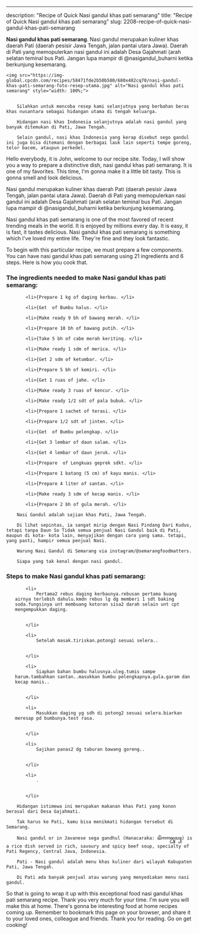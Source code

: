 ---
description: "Recipe of Quick Nasi gandul khas pati semarang"
title: "Recipe of Quick Nasi gandul khas pati semarang"
slug: 2208-recipe-of-quick-nasi-gandul-khas-pati-semarang

<p>
	<strong>Nasi gandul khas pati semarang</strong>. 
	Nasi gandul merupakan kuliner khas daerah Pati (daerah pesisir Jawa Tengah, jalan pantai utara Jawa). Daerah di Pati yang memopulerkan nasi gandul ini adalah Desa Gajahmati (arah selatan teminal bus Pati. Jangan lupa mampir di @nasigandul_buharni ketika berkunjung kesemarang.
</p>
<p>
	
	<img src="https://img-global.cpcdn.com/recipes/58471fde2b50b580/680x482cq70/nasi-gandul-khas-pati-semarang-foto-resep-utama.jpg" alt="Nasi gandul khas pati semarang" style="width: 100%;">
	
	
		Silahkan untuk mencoba resep kami selanjutnya yang berbahan beras khas nusantara sebagai hidangan utama di tengah keluarga.
	
		Hidangan nasi khas Indonesia selanjutnya adalah nasi gandul yang banyak ditemukan di Pati, Jawa Tengah.
	
		Selain gandul, nasi khas Indonesia yang kerap disebut sego gandul ini juga bisa ditemani dengan berbagai lauk lain seperti tempe goreng, telor bacem, ataupun perkedel.
	
</p>
<p>
	Hello everybody, it is John, welcome to our recipe site. Today, I will show you a way to prepare a distinctive dish, nasi gandul khas pati semarang. It is one of my favorites. This time, I'm gonna make it a little bit tasty. This is gonna smell and look delicious.
</p>
	
<p>
	Nasi gandul merupakan kuliner khas daerah Pati (daerah pesisir Jawa Tengah, jalan pantai utara Jawa). Daerah di Pati yang memopulerkan nasi gandul ini adalah Desa Gajahmati (arah selatan teminal bus Pati. Jangan lupa mampir di @nasigandul_buharni ketika berkunjung kesemarang.
</p>
<p>
	Nasi gandul khas pati semarang is one of the most favored of recent trending meals in the world. It is enjoyed by millions every day. It is easy, it is fast, it tastes delicious. Nasi gandul khas pati semarang is something which I've loved my entire life. They're fine and they look fantastic.
</p>

<p>
To begin with this particular recipe, we must prepare a few components. You can have nasi gandul khas pati semarang using 21 ingredients and 6 steps. Here is how you cook that.
</p>

<h3>The ingredients needed to make Nasi gandul khas pati semarang:</h3>

<ol>
	
		<li>{Prepare 1 kg of daging kerbau. </li>
	
		<li>{Get  of Bumbu halus. </li>
	
		<li>{Make ready 9 bh of bawang merah. </li>
	
		<li>{Prepare 10 bh of bawang putih. </li>
	
		<li>{Take 5 bh of cabe merah keriting. </li>
	
		<li>{Make ready 1 sdm of merica. </li>
	
		<li>{Get 2 sdm of ketumbar. </li>
	
		<li>{Prepare 5 bh of kemiri. </li>
	
		<li>{Get 1 ruas of jahe. </li>
	
		<li>{Make ready 3 ruas of kencur. </li>
	
		<li>{Make ready 1/2 sdt of pala bubuk. </li>
	
		<li>{Prepare 1 sachet of terasi. </li>
	
		<li>{Prepare 1/2 sdt of jinten. </li>
	
		<li>{Get  of Bumbu pelengkap. </li>
	
		<li>{Get 3 lembar of daun salam. </li>
	
		<li>{Get 4 lembar of daun jeruk. </li>
	
		<li>{Prepare  of Lengkuas geprek sdkt. </li>
	
		<li>{Prepare 1 batang (5 cm) of kayu manis. </li>
	
		<li>{Prepare 4 liter of santan. </li>
	
		<li>{Make ready 3 sdm of kecap manis. </li>
	
		<li>{Prepare 2 bh of gula merah. </li>
	
</ol>
<p>
	
		Nasi Gandul adalah sajian khas Pati, Jawa Tengah.
	
		Di lihat sepintas, ia sangat mirip dengan Nasi Pindang Dari Kudus, tetapi tanpa Daun So Tidak semua penjual Nasi Gandul baik di Pati, maupun di kota- kota lain, menyajikan dengan cara yang sama. tetapi, yang pasti, hampir semua penjual Nasi.
	
		Warung Nasi Gandul di Semarang via instagram/@semarangfoodmatters.
	
		Siapa yang tak kenal dengan nasi gandul.
	
</p>

<h3>Steps to make Nasi gandul khas pati semarang:</h3>

<ol>
	
		<li>
			Pertama2 rebus daging kerbaunya.rebusan pertama buang airnya terlebih dahulu.kmdn rebus lg dg memberi 1 sdt baking soda.fungsinya unt membuang kotoran sisa2 darah selain unt cpt mengempukkan daging.
			
			
		</li>
	
		<li>
			Setelah masak.tiriskan.potong2 sesuai selera..
			
			
		</li>
	
		<li>
			Siapkan bahan bumbu halusnya.uleg.tumis sampe harum.tambahkan santan..masukkan bumbu pelengkapnya.gula.garam dan kecap manis..
			
			
		</li>
	
		<li>
			Masukkan daging yg sdh di potong2 sesuai selera.biarkan meresap pd bumbunya.test rasa.
			
			
		</li>
	
		<li>
			Sajikan panas2 dg taburan bawang goreng..
			
			
		</li>
	
		<li>
			.
			
			
		</li>
	
</ol>

<p>
	
		Hidangan istimewa ini merupakan makanan khas Pati yang konon berasal dari Desa Gajahmati.
	
		Tak harus ke Pati, kamu bisa menikmati hidangan tersebut di Semarang.
	
		Nasi gandul or in Javanese sega gandhul (Hanacaraka: ꦱꦼꦒꦒꦤ꧀ꦝꦸꦭ꧀) is a rice dish served in rich, savoury and spicy beef soup, specialty of Pati Regency, Central Java, Indonesia.
	
		Pati - Nasi gandul adalah menu khas kuliner dari wilayah Kabupaten Pati, Jawa Tengah.
	
		Di Pati ada banyak penjual atau warung yang menyediakan menu nasi gandul.
	
</p>

<p>
	So that is going to wrap it up with this exceptional food nasi gandul khas pati semarang recipe. Thank you very much for your time. I'm sure you will make this at home. There's gonna be interesting food at home recipes coming up. Remember to bookmark this page on your browser, and share it to your loved ones, colleague and friends. Thank you for reading. Go on get cooking!
</p>
